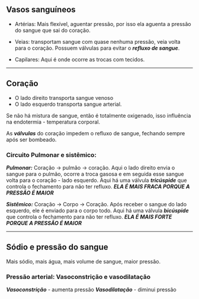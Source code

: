 ## Vasos sanguíneos

- Artérias: Mais flexível, aguentar pressão, por isso ela aguenta a pressão do sangue que sai do coração.

- Veias: transportam sangue com quase nenhuma pressão, veia volta para o coração. Possuem válvulas para evitar o ***refluxo de sangue***.

- Capilares: Aqui é onde ocorre as trocas com tecidos. 

---
## Coração

- O lado direito transporta sangue venoso
- O lado esquerdo transporta sangue arterial. 

Se não há mistura de sangue, então é totalmente oxigenado, isso influência na endotermia - temperatura corporal. 

As ***válvulas*** do coração impedem o refluxo de sangue, fechando sempre após ser bombeado.

### Circuito Pulmonar e sistêmico:

***Pulmonar:*** Coração -> pulmão -> coração. Aqui o lado direito envia o sangue para o pulmão, ocorre a troca gasosa e em seguida esse sangue volta para o coração - lado esquerdo. Aqui há uma válvula ***tricúspide*** que controla o fechamento para não ter refluxo. ***ELA É MAIS FRACA PORQUE A PRESSÃO É MAIOR***

***Sistêmico:*** Coração -> Corpo -> Coração. Após receber o sangue do lado esquerdo, ele é enviado para o corpo todo. Aqui há uma válvula ***bicúspide*** que controla o fechamento para não ter refluxo. ***ELA É MAIS FORTE PORQUE A PRESSÃO É MAIOR*** 

---
## Sódio e pressão do sangue

Mais sódio, mais água, mais volume de sangue, maior pressão.

### Pressão arterial: Vasoconstrição e vasodilatação

***Vasoconstrição*** - aumenta pressão
***Vasodilatação*** - diminui pressão





